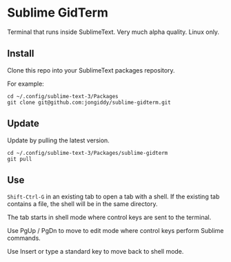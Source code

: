 # Sublime GidTerm

Terminal that runs inside SublimeText. Very much alpha quality. Linux only.

## Install

Clone this repo into your SublimeText packages repository.

For example:
```
cd ~/.config/sublime-text-3/Packages
git clone git@github.com:jongiddy/sublime-gidterm.git
```

## Update

Update by pulling the latest version.

```
cd ~/.config/sublime-text-3/Packages/sublime-gidterm
git pull
```

## Use

`Shift-Ctrl-G` in an existing tab to open a tab with a shell.
If the existing tab contains a file, the shell will be in the same directory.

The tab starts in shell mode where control keys are sent to the terminal.

Use PgUp / PgDn to move to edit mode where control keys perform Sublime commands.

Use Insert or type a standard key to move back to shell mode.
